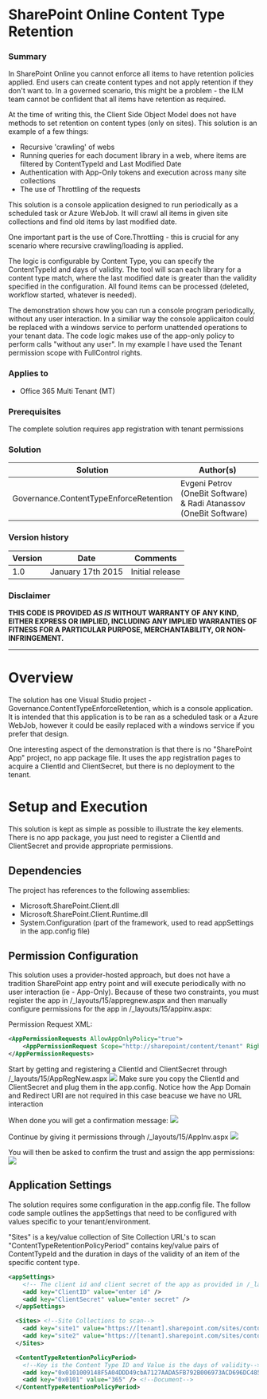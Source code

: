 # SharePoint Online Content Type Retention #

### Summary ###
In SharePoint Online you cannot enforce all items to have retention policies applied. End users can create content types and not apply retention if they don't want to. In a governed scenario, this might be a problem - the ILM team cannot be confident that all items have retention as required.

At the time of writing this, the Client Side Object Model does not have methods to set retention on content types (only on sites). This solution is an example of a few things:

- Recursive 'crawling' of webs
- Running queries for each document library in a web, where items are filtered by ContentTypeId and Last Modified Date
- Authentication with App-Only tokens and execution across many site collections
- The use of Throttling of the requests

This solution is a console application designed to run periodically as a scheduled task or Azure WebJob. It will crawl all items in given site collections and find old items by last modified date.

One important part is the use of Core.Throttling - this is crucial for any scenario where recursive crawling/loading is applied.

The logic is configurable by Content Type, you can specify the ContentTypeId and days of validity. The tool will scan each library for a content type match, where the last modified date is greater than the validity specified in the configuration. All found items can be processed (deleted, workflow started, whatever is needed).

The demonstration shows how you can run a console program periodically, without any user interaction. In a similiar way the console applicaiton could be replaced with a windows service to perform unattended operations to your tenant data. The code logic makes use of the app-only policy to perform calls "without any user". In my example I have used the Tenant permission scope with FullControl rights.  

### Applies to ###
-  Office 365 Multi Tenant (MT)

### Prerequisites ###
The complete solution requires app registration with tenant permissions

### Solution ###
Solution | Author(s)
---------|----------
Governance.ContentTypeEnforceRetention | Evgeni Petrov (OneBit Software) & Radi Atanassov (OneBit Software)

### Version history ###
Version  | Date | Comments
---------| -----| --------
1.0  | January 17th 2015 | Initial release

### Disclaimer ###
**THIS CODE IS PROVIDED *AS IS* WITHOUT WARRANTY OF ANY KIND, EITHER EXPRESS OR IMPLIED, INCLUDING ANY IMPLIED WARRANTIES OF FITNESS FOR A PARTICULAR PURPOSE, MERCHANTABILITY, OR NON-INFRINGEMENT.**

----------

# Overview #
The solution has one Visual Studio project - Governance.ContentTypeEnforceRetention, which is a console application. It is intended that this application is to be ran as a scheduled task or a Azure WebJob, however it could be easily replaced with a windows service if you prefer that design.

One interesting aspect of the demonstration is that there is no "SharePoint App" project, no app package file. It uses the app registration pages to acquire a ClientId and ClientSecret, but there is no deployment to the tenant.

# Setup and Execution #
This solution is kept as simple as possible to illustrate the key elements. There is no app package, you just need to register a ClientId and ClientSecret and provide appropriate permissions.

## Dependencies ##
The project has references to the following assemblies:

- Microsoft.SharePoint.Client.dll
- Microsoft.SharePoint.Client.Runtime.dll
- System.Configuration (part of the framework, used to read appSettings in the app.config file)

## Permission Configuration ##
This solution uses a provider-hosted approach, but does not have a tradition SharePoint app entry point and will execute periodically with no user interaction (ie - App-Only). Because of these two constraints, you must register the app in /_layouts/15/appregnew.aspx and then manually configure permissions for the app in /_layouts/15/appinv.aspx:

Permission Request XML:

```XML
<AppPermissionRequests AllowAppOnlyPolicy="true">
    <AppPermissionRequest Scope="http://sharepoint/content/tenant" Right="FullControl" />
</AppPermissionRequests>
```
Start by getting and registering a ClientId and ClientSecret through /_layouts/15/AppRegNew.aspx
![](http://i.imgur.com/qjzXtwD.png)
Make sure you copy the ClientId and ClientSecret and plug them in the app.config. Notice how the App Domain and Redirect URI are not required in this case beacuse we have no URL interaction

When done you will get a confirmation message:
![](http://i.imgur.com/sWwsXDk.png)

Continue by giving it permissions through /_layouts/15/AppInv.aspx
![](http://i.imgur.com/F7TloiO.png)

You will then be asked to confirm the trust and assign the app permissions:
![](http://i.imgur.com/s1G5MNX.png)


## Application Settings ##
The solution requires some configuration in the app.config file.
The follow code sample outlines the appSettings that need to be configured with values specific to your tenant/environment.

"Sites" is a key/value collection of Site Collection URL's to scan
"ContentTypeRetentionPolicyPeriod" contains key/value pairs of ContentTypeId and the duration in days of the validity of an item of the specific content type.

```XML
<appSettings>
    <!-- The client id and client secret of the app as provided in /_layouts/15/appregnew.aspx -->
    <add key="ClientID" value="enter id" />
    <add key="ClientSecret" value="enter secret" />
  </appSettings>

  <Sites> <!--Site Collections to scan-->
    <add key="site1" value="https://[tenant].sharepoint.com/sites/contoso"/>
    <add key="site2" value="https://[tenant].sharepoint.com/sites/contosobeta"/>
  </Sites>

  <ContentTypeRetentionPolicyPeriod>
    <!--Key is the Content Type ID and Value is the days of validity-->
    <add key="0x0101009148F5A04DDD49cbA7127AADA5FB792B006973ACD696DC4858A76371B2FB2F439A" value="183" /> <!--Audio-->
    <add key="0x0101" value="365" /> <!--Document-->
  </ContentTypeRetentionPolicyPeriod>
```
